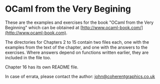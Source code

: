 OCaml from the Very Begining
============================

These are the examples and exercises for the book "OCaml from the Very
Beginning" which can be obtained at
[http://www.ocaml-book.com/](http://www.ocaml-book.com).

The directories for Chapters 2 to 15 contain two files each, one with the
examples from the text of the chapter, and one with the answers to the
exercises. Where answers depend on functions written earlier, they are included
in the file too.

Chapter 16 has its own README file.

In case of errata, please contact the author: john@coherentgraphics.co.uk
